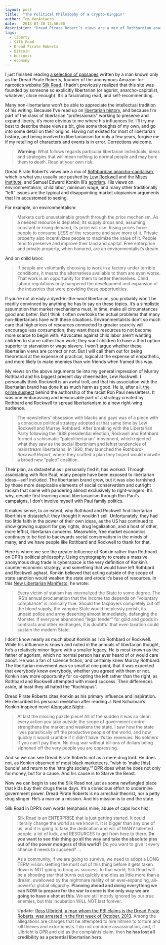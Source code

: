 ```yaml
---
layout: post
title:  "The Political Philosophy of a Crypto-Kingpin"
author: Tom VanAntwerp
date:   2013-04-30 13:56:00
description: "Dread Pirate Robert’s views are a mix of Rothbardian anarcho-capitalism, which is what you usually see pushed by Lew Rockwell and the Mises Institute, and Samuel Edward Konkin III’s agorism. His views on environmentalism, child labor, minimum wage, and many other traditionally “left” issues are the typical and disappointing market utopianism arguments that I’m accustomed to seeing."
tags:
  - liberty
  - Silk Road
  - Dread Pirate Roberts
  - bitcoin
  - business
  - economy
---
```

I just finished reading [a selection of passages](http://www.forbes.com/sites/andygreenberg/2013/04/29/collected-quotations-of-the-dread-pirate-roberts-founder-of-the-drug-site-silk-road-and-radical-libertarian/) written by a man known only as the Dread Pirate Roberts, founder of the anonymous Amazon-for-narcotics website [Silk Road](http://en.wikipedia.org/wiki/Silk_Road_(marketplace)). I hadn’t previously realized that this site was founded by someone so explicitly libertarian (or agorist, anarcho-capitalist, whatever, close enough). It’s a fascinating read, and self-recommending.

Many non-libertarians won’t be able to appreciate the intellectual tradition of his writing. Because I’ve read up on [libertarian history](http://www.amazon.com/Radicals-Capitalism-Freewheeling-American-Libertarian/dp/1586485725/), and because I’m part of the class of libertarian “professionals” working to preserve and expand liberty, it’s more obvious to me where his influences lie. I’ll try my best to describe these views a bit, give some thoughts of my own, and go into some detail on their origins. Having not existed for most of libertarian history, and being involved in libertarianism for only a few years, forgive me if my retelling of characters and events is in error. Corrections welcome.

> **Warning**: What follows regards particular libertarian individuals, ideas and strategies that will mean nothing to normal people and may bore them to death. Read at your own risk.

Dread Pirate Robert’s views are a mix of [Rothbardian anarcho-capitalism](http://en.wikipedia.org/wiki/Murray_Rothbard#Anarcho-capitalism), which is what you usually see pushed by [Lew Rockwell](http://www.lewrockwell.com/) and the [Mises Institute](http://mises.org/), and Samuel Edward Konkin III’s [agorism](http://en.wikipedia.org/wiki/Agorism). His views on environmentalism, child labor, minimum wage, and many other traditionally “left” issues are the typical and disappointing market utopianism arguments that I’m accustomed to seeing.

For example, on environmentalism:

> Markets curb unsustainable growth through the price mechanism. As a needed resource is depleted, its supply drops and, assuming constant or rising demand, its price will rise. Rising prices force people to consume LESS of the resource and save more of it. Private property also incentivizes people to maximize the value of it. People tend to preserve and improve their land and capital. Free enterprise and private property, when honored, are an environmentalist’s dream.

And on child labor:

> If people are voluntarily choosing to work in a factory under terrible conditions, it means the alternatives available to them are even worse. That work is an opportunity for them to better themselves. Child labour regulations only hampered the development and expansion of the industries that were providing these opportunities.

If you’re not already a dyed-in-the-wool libertarian, you probably won’t be readily convinced by anything he has to say on these topics. It’s a simplistic assumption that market mechanisms must, in time, make all circumstances good and better. But I think it often overlooks the actual problems that many non-libertarians have with these situations. Environmentalists don’t so much care that high prices of resources connected to greater scarcity will encourage less consumption; they want those resources to not become more scarce to begin with. Advocates against child labor aren’t wanting children to starve rather than work; they want children to have a third option superior to starvation or wage slavery. I won’t argue whether these libertarian views are correct or not. But I will call them out for being theoretical at the expense of practical, logical at the expense of empathetic, and more likely to make enemies than win friends when framed this way.

My views on the above arguments tie into my general impression of Murray Rothbard and his biggest present day cheerleader, Lew Rockwell. I personally think Rockwell is an awful troll, and that his association with the libertarian brand has done it as much harm as good. He is, after all, [the prime suspect](http://reason.com/archives/2008/01/16/who-wrote-ron-pauls-newsletter) behind the authorship of the racist Ron Paul newsletters. It was one embarassing and inexcusable part of a strategy created by Rothbard and Rockwell to spread libertarianism to a new right-wing audience.

> The newsletters’ obsession with blacks and gays was of a piece with a conscious political strategy adopted at that same time by Lew Rockwell and Murray Rothbard. After breaking with the Libertarian Party following the 1988 presidential election, Rockwell and Rothbard formed a schismatic “paleolibertarian” movement, which rejected what they saw as the social libertinism and leftist tendencies of mainstream libertarians. In 1990, they launched the *Rothbard-Rockwell Report*, where they crafted a plan they hoped would midwife a broad new “paleo” coalition.

Their plan, as distasteful as I personally find it, has worked. Through associating with Ron Paul, many people have been exposed to libertarian ideas—self included. The libertarian brand grew, but it was also tarnished by those more despicable elements of social conservatism and outright racism that came with pandering almost exclusively to right-wingers. It’s why, despite first learning about libertarianism through Ron Paul’s campaigns, I don’t involve myself with Paul family politics.

It makes sense, to an extent, why Rothbard and Rockwell find libertarian libertinism distasteful: they thought it wouldn’t sell. Unfortunately, they had too little faith in the power of their own ideas, as the US has continued to show growing support for gay rights, drug legalization, and a host of other, more leftist, libertarian concerns. Meanwhile, free market economics continues to be tied to backwards social conservatism in the minds of many, and we have people like Rothbard and Rockwell to thank for that.

Here is where we see the greater influence of Konkin rather than Rothbard on DPR’s political philosophy. Using cryptography to create a massive anonymous drug trade in cyberspace is the very definition of Konkin’s counter-economic strategy, and something that would have left Rothbard and Rockwell aghast. Konkin believed that acting outside of the scope of state sanction would weaken the state and erode it’s base of resources. In this [New Libertarian Manifesto](http://flag.blackened.net/daver/anarchism/nlm/nlm1.html), he wrote:

> Every victim of statism has internalized the State to some degree. The IRS’s annual proclamation that the income tax depends on “voluntary compliance” is ironically true. Should the taxpayers completely cut off the blood supply, the vampire State would helplessly perish, its unpaid police and army deserting almost immediately, defanging the Monster. If everyone abandoned “legal tender” for gold and goods in contracts and other exchanges, it is doubtful that even taxation could sustain the modern State.

I don’t know nearly as much about Konkin as I do Rothbard or Rockwell. While his influence is known and noted in the annuals of libertarian thought, he’s a relatively minor figure with a smaller legacy. He is most known as the father of agorism, which no normal person has ever heard of or would care about. He was a fan of science fiction, and certainly knew Murray Rothbard. The libertarian movement was so small at one point, that it was expected that everybody knew everybody, whether you agreed with them or not. Konkin saw more opportunity for co-opting the left rather than the right, as Rothbard and Rockwell attempted with mixed success. Their differences aside, at least they all hated the “Kochtopus”.

Dread Pirate Roberts cites Konkin as his primary influence and inspiration. He described his personal revelation after reading J. Neil Schulman’s Konkin-inspired novel [Alongside Night](http://en.wikipedia.org/wiki/Alongside_Night):

> At last the missing puzzle piece! All of the sudden it was so clear: every action you take outside the scope of government control strengthens the market and weakens the state. I saw how the state lives parasitically off the productive people of the world, and how quickly it would crumble if it didn’t have it’s tax revenues. No soldiers if you can’t pay them. No drug war without billions of dollars being siphoned off the very people you are oppressing.

And so we can see Dread Pirate Roberts not as a mere drug lord. He does not, as Konkin observed of most black marketeers, “wish to ‘make [his] bundle’ and return to the ‘straight society.'” DPR does what he does not only for money, but for a cause. And his cause is to Starve the Beast.

Now we can begin to see the Silk Road not just as some newfangled place that kids buy their drugs these days. It’s a conscious effort to undermine government power. Dread Pirate Roberts is no armchair theorist, nor a petty drug slinger. He’s a man on a mission. And his mission is to end the state.

Silk Road in DPR’s own words (emphasis mine, abuse of caps lock his):

> Silk Road is an ENTERPRISE that is just getting started. It could literally change the world as we know it. It is bigger than any one of us, and it is going to take the dedication and will of MANY talented people, a lot of luck, and RESOURCES to get from here to there. **Do you want to see this thing go all the way and take the absolute piss out of the power mongers of this world?** Do you want to give it every chance it needs to succeed? …
>
> As a community, if we are going to survive, we need to adopt a LONG TERM vision. Getting the most out of this thing before it gets taken down is NOT going to bring us success. In that world, Silk Road will be a shooting star that burns out quickly and dies as little more than a dream, swallowed by the nightmare reality of an ever-expanding, all-powerful global oligarchy. **Planning ahead and doing everything we can NOW to prepare for the war to come is the only way we are going to have a shot at this**. We are still mostly ignored by our true enemies, but this incubation WILL NOT last forever.

> **Update**: [Ross Ulbricht, a man whom the FBI claims is the Dread Pirate Roberts, was arrested in the first week of October, 2013](http://www.tomvanantwerp.com/dread-pirate-roberts-arrested/). Among the allegations are charges that he attempted to hire hitmen to torture and kill thieves and extortionists. I do not condone assassination, and, if Ulbricht is DPR and did as the complaints claim, then **he has lost all credibility as a potential libertarian hero**.
